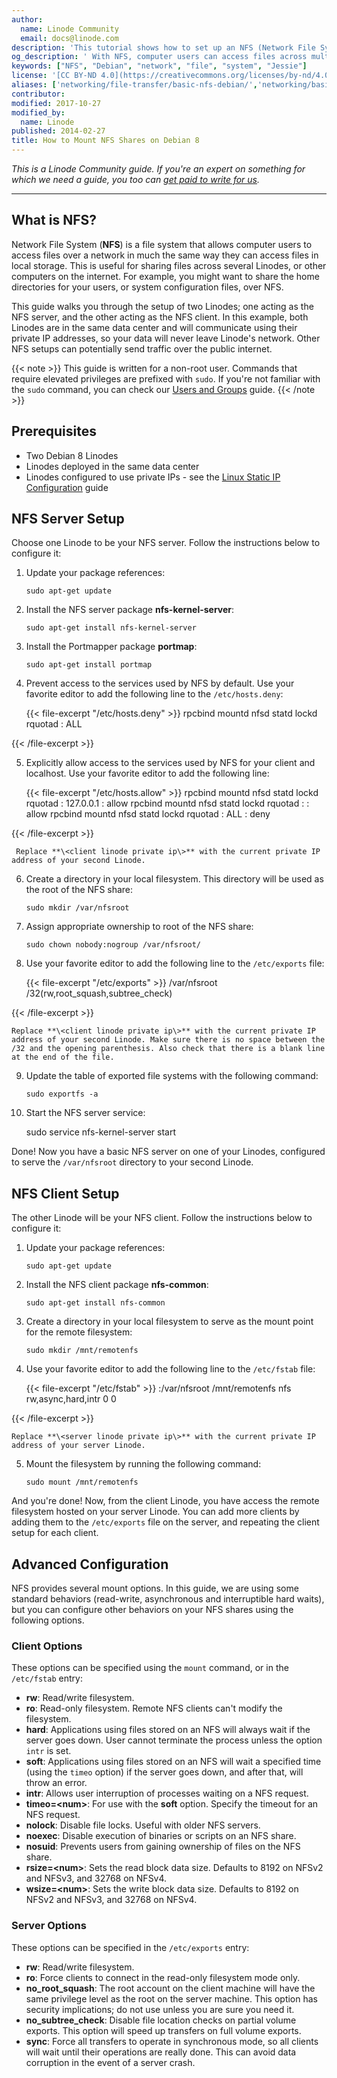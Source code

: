 ```yaml
---
author:
  name: Linode Community
  email: docs@linode.com
description: 'This tutorial shows how to set up an NFS (Network File System) server and client for remote file access on Debian Distributions.'
og_description: ' With NFS, computer users can access files across multiple servers on a network. This guide sets up two Linodes: an NFS server and an NFS client through which files can be shared.'
keywords: ["NFS", "Debian", "network", "file", "system", "Jessie"]
license: '[CC BY-ND 4.0](https://creativecommons.org/licenses/by-nd/4.0)'
aliases: ['networking/file-transfer/basic-nfs-debian/','networking/basic-nfs-configuration-on-debian-7/']
contributor:
modified: 2017-10-27
modified_by:
  name: Linode
published: 2014-02-27
title: How to Mount NFS Shares on Debian 8
---
```


*This is a Linode Community guide. If you're an expert on something for which we need a guide, you too can [get paid to write for us](/content/contribute).*

---

## What is NFS?

Network File System (**NFS**) is a file system that allows computer users to access files over a network in much the same way they can access files in local storage. This is useful for sharing files across several Linodes, or other computers on the internet. For example, you might want to share the home directories for your users, or system configuration files, over NFS.

This guide walks you through the setup of two Linodes; one acting as the NFS server, and the other acting as the NFS client. In this example, both Linodes are in the same data center and will communicate using their private IP addresses, so your data will never leave Linode's network. Other NFS setups can potentially send traffic over the public internet.

{{< note >}}
This guide is written for a non-root user. Commands that require elevated privileges are prefixed with `sudo`. If you're not familiar with the `sudo` command, you can check our [Users and Groups](/content/tools-reference/linux-users-and-groups) guide.
{{< /note >}}

## Prerequisites

-   Two Debian 8 Linodes
-   Linodes deployed in the same data center
-   Linodes configured to use private IPs - see the [Linux Static IP Configuration](/content/networking/linux-static-ip-configuration) guide

## NFS Server Setup

Choose one Linode to be your NFS server. Follow the instructions below to configure it:

1.  Update your package references:

        sudo apt-get update

2.  Install the NFS server package **nfs-kernel-server**:

        sudo apt-get install nfs-kernel-server

3.  Install the Portmapper package **portmap**:

        sudo apt-get install portmap

4.  Prevent access to the services used by NFS by default. Use your favorite editor to add the following line to the `/etc/hosts.deny`:

    {{< file-excerpt "/etc/hosts.deny" >}}
rpcbind mountd nfsd statd lockd rquotad : ALL
	

{{< /file-excerpt >}}


5.  Explicitly allow access to the services used by NFS for your client and localhost. Use your favorite editor to add the following line:

    {{< file-excerpt "/etc/hosts.allow" >}}
rpcbind mountd nfsd statd lockd rquotad : 127.0.0.1 : allow
              rpcbind mountd nfsd statd lockd rquotad : <client linode private ip> : allow
       rpcbind mountd nfsd statd lockd rquotad : ALL : deny
	

{{< /file-excerpt >}}


     Replace **\<client linode private ip\>** with the current private IP address of your second Linode.

6.  Create a directory in your local filesystem. This directory will be used as the root of the NFS share:

        sudo mkdir /var/nfsroot

7.  Assign appropriate ownership to root of the NFS share:

        sudo chown nobody:nogroup /var/nfsroot/

8.  Use your favorite editor to add the following line to the `/etc/exports` file:

    {{< file-excerpt "/etc/exports" >}}
/var/nfsroot	 <client linode private ip>/32(rw,root_squash,subtree_check)
	

{{< /file-excerpt >}}


    Replace **\<client linode private ip\>** with the current private IP address of your second Linode. Make sure there is no space between the /32 and the opening parenthesis. Also check that there is a blank line at the end of the file.

9.  Update the table of exported file systems with the following command:

        sudo exportfs -a

10.  Start the NFS server service:

        sudo service nfs-kernel-server start

Done! Now you have a basic NFS server on one of your Linodes, configured to serve the `/var/nfsroot` directory to your second Linode.

## NFS Client Setup

The other Linode will be your NFS client. Follow the instructions below to configure it:

1.  Update your package references:

        sudo apt-get update

2.  Install the NFS client package **nfs-common**:

        sudo apt-get install nfs-common

3.  Create a directory in your local filesystem to serve as the mount point for the remote filesystem:

        sudo mkdir /mnt/remotenfs

4.  Use your favorite editor to add the following line to the `/etc/fstab` file:

    {{< file-excerpt "/etc/fstab" >}}
<server linode private ip>:/var/nfsroot /mnt/remotenfs nfs rw,async,hard,intr 0 0
	

{{< /file-excerpt >}}


    Replace **\<server linode private ip\>** with the current private IP address of your server Linode.

5.  Mount the filesystem by running the following command:

        sudo mount /mnt/remotenfs

And you're done! Now, from the client Linode, you have access the remote filesystem hosted on your server Linode. You can add more clients by adding them to the `/etc/exports` file on the server, and repeating the client setup for each client.

## Advanced Configuration

NFS provides several mount options. In this guide, we are using some standard behaviors (read-write, asynchronous and interruptible hard waits), but you can configure other behaviors on your NFS shares using the following options.

### Client Options

These options can be specified using the `mount` command, or in the `/etc/fstab` entry:

-   **rw**: Read/write filesystem.
-   **ro**: Read-only filesystem. Remote NFS clients can't modify the filesystem.
-   **hard**: Applications using files stored on an NFS will always wait if the server goes down. User cannot terminate the process unless the option `intr` is set.
-   **soft**: Applications using files stored on an NFS will wait a specified time (using the `timeo` option) if the server goes down, and after that, will throw an error.
-   **intr**: Allows user interruption of processes waiting on a NFS request.
-   **timeo=\<num\>**: For use with the **soft** option. Specify the timeout for an NFS request.
-   **nolock**: Disable file locks. Useful with older NFS servers.
-   **noexec**: Disable execution of binaries or scripts on an NFS share.
-   **nosuid**: Prevents users from gaining ownership of files on the NFS share.
-   **rsize=\<num\>**: Sets the read block data size. Defaults to 8192 on NFSv2 and NFSv3, and 32768 on NFSv4.
-   **wsize=\<num\>**: Sets the write block data size. Defaults to 8192 on NFSv2 and NFSv3, and 32768 on NFSv4.

### Server Options

These options can be specified in the `/etc/exports` entry:

-   **rw**: Read/write filesystem.
-   **ro**: Force clients to connect in the read-only filesystem mode only.
-   **no\_root\_squash**: The root account on the client machine will have the same privilege level as the root on the server machine. This option has security implications; do not use unless you are sure you need it.
-   **no\_subtree\_check**: Disable file location checks on partial volume exports. This option will speed up transfers on full volume exports.
-   **sync**: Force all transfers to operate in synchronous mode, so all clients will wait until their operations are really done. This can avoid data corruption in the event of a server crash.
